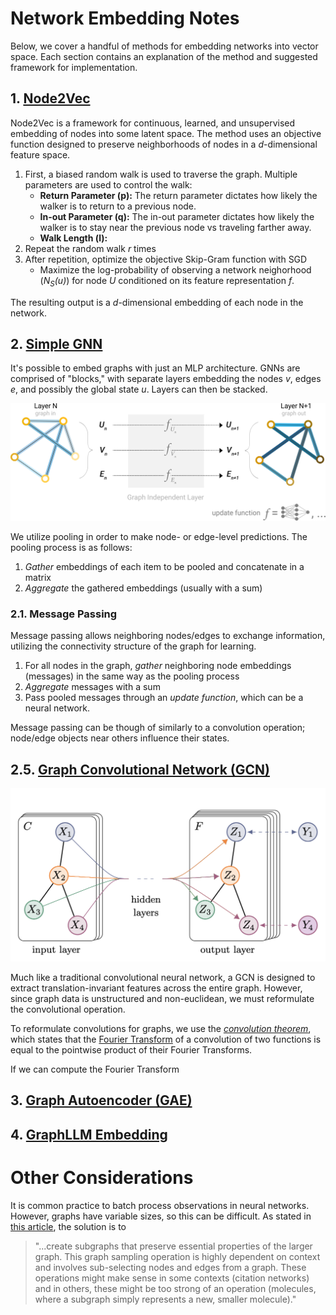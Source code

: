 # Network Embedding Notes
Below, we cover a handful of methods for embedding networks into vector space. Each section contains an explanation of the method and suggested framework for implementation.

## 1. [Node2Vec](https://cs.stanford.edu/~jure/pubs/node2vec-kdd16.pdf)

Node2Vec is a framework for continuous, learned, and unsupervised embedding of nodes into some latent space. The method uses an objective function designed to preserve neighborhoods of nodes in a *d*-dimensional feature space.
1. First, a biased random walk is used to traverse the graph. Multiple parameters are used to control the walk:
    * **Return Parameter (p):** The return parameter dictates how likely the walker is to return to a previous node.
    * **In-out Parameter (q):** The in-out parameter dictates how likely the walker is to stay near the previous node vs traveling farther away.
    * **Walk Length (l):**
2. Repeat the random walk *r* times
3. After repetition, optimize the objective Skip-Gram function with SGD
    * Maximize the log-probability of observing a network neighorhood (*N<sub>S</sub>(u)*) for node *U* conditioned on its feature representation *f*.

The resulting output is a *d*-dimensional embedding of each node in the network.

## 2. [Simple GNN](https://distill.pub/2021/gnn-intro/)

It's possible to embed graphs with just an MLP architecture. GNNs are comprised of "blocks," with separate layers embedding the nodes *v*, edges *e*, and possibly the global state *u*. Layers can then be stacked.

![Simple GNN](images/simpleGNN.png "Simple GNN")

We utilize pooling in order to make node- or edge-level predictions. The pooling process is as follows:
1. *Gather* embeddings of each item to be pooled and concatenate in a matrix
2. *Aggregate* the gathered embeddings (usually with a sum)

### 2.1. Message Passing
Message passing allows neighboring nodes/edges to exchange information, utilizing the connectivity structure of the graph for learning.
1. For all nodes in the graph, *gather* neighboring node embeddings (messages) in the same way as the pooling process
2. *Aggregate* messages with a sum
3. Pass pooled messages through an *update function*, which can be a neural network.

Message passing can be though of similarly to a convolution operation; node/edge objects near others influence their states.

## 2.5. [Graph Convolutional Network (GCN)](https://arxiv.org/abs/1609.02907)

![GCN](images/GCN.png "GCN")

Much like a traditional convolutional neural network, a GCN is designed to extract translation-invariant features across the entire graph. However, since graph data is unstructured and non-euclidean, we must reformulate the convolutional operation.

To reformulate convolutions for graphs, we use the [*convolution theorem*](https://en.wikipedia.org/wiki/Convolution_theorem), which states that the [Fourier Transform](https://en.wikipedia.org/wiki/Fourier_transform) of a convolution of two functions is equal to the pointwise product of their Fourier Transforms. 

If we can compute the Fourier Transform

## 3. [Graph Autoencoder (GAE)](https://arxiv.org/abs/1611.07308)


## 4. [GraphLLM Embedding](https://arxiv.org/abs/2310.05845)

# Other  Considerations
It is common practice to batch process observations in neural networks. However, graphs have variable sizes, so this can be difficult. As stated in [this article](https://distill.pub/2021/gnn-intro/), the solution is to

> "...create subgraphs that preserve essential properties of the larger graph. This graph sampling operation is highly dependent on context and involves sub-selecting nodes and edges from a graph. These operations might make sense in some contexts (citation networks) and in others, these might be too strong of an operation (molecules, where a subgraph simply represents a new, smaller molecule)."


